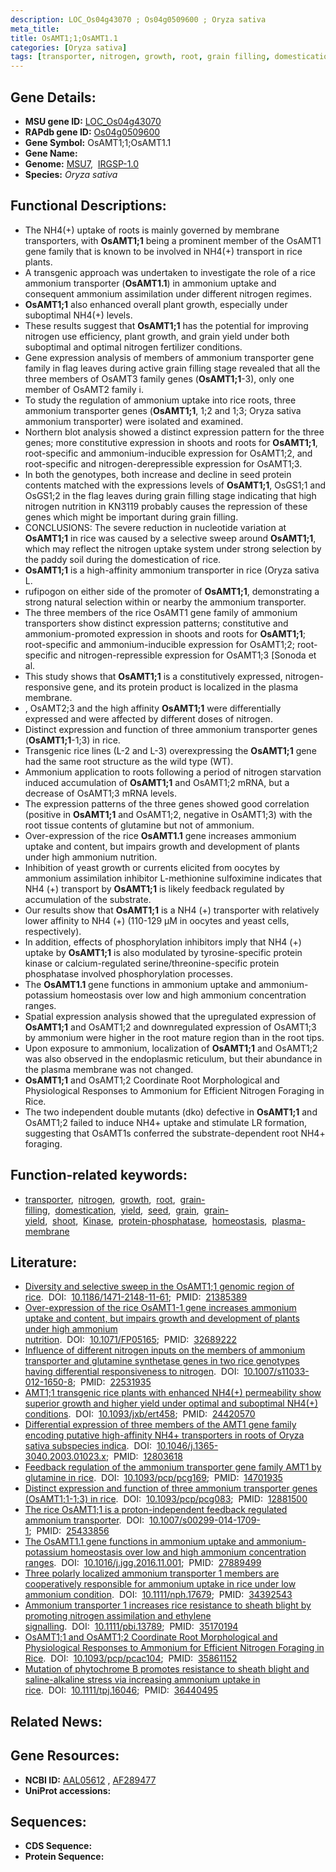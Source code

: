 ```yaml
---
description: LOC_Os04g43070 ; Os04g0509600 ; Oryza sativa
meta_title:
title: OsAMT1;1;OsAMT1.1
categories: [Oryza sativa]
tags: [transporter, nitrogen, growth, root, grain filling, domestication, yield, seed, grain, grain yield, shoot, Kinase, protein phosphatase, homeostasis, plasma membrane]
---
```


## Gene Details:
- **MSU gene ID:** [LOC_Os04g43070](http://rice.uga.edu/cgi-bin/ORF_infopage.cgi?orf=LOC_Os04g43070)  
- **RAPdb gene ID:** [Os04g0509600](https://rapdb.dna.affrc.go.jp/locus/?name=Os04g0509600)  
- **Gene Symbol:** OsAMT1;1;OsAMT1.1
- **Gene Name:**
- **Genome:**  [MSU7](http://rice.uga.edu/),&nbsp;&nbsp;[IRGSP-1.0](https://rapdb.dna.affrc.go.jp/download/irgsp1.html)
- **Species:** *Oryza sativa*

## Functional Descriptions:
   - The NH4(+) uptake of roots is mainly governed by membrane transporters, with **OsAMT1;1** being a prominent member of the OsAMT1 gene family that is known to be involved in NH4(+) transport in rice plants.
   - A transgenic approach was undertaken to investigate the role of a rice ammonium transporter (**OsAMT1.1**) in ammonium uptake and consequent ammonium assimilation under different nitrogen regimes.
   - **OsAMT1;1** also enhanced overall plant growth, especially under suboptimal NH4(+) levels.
   - These results suggest that **OsAMT1;1** has the potential for improving nitrogen use efficiency, plant growth, and grain yield under both suboptimal and optimal nitrogen fertilizer conditions.
   - Gene expression analysis of members of ammonium transporter gene family in flag leaves during active grain filling stage revealed that all the three members of OsAMT3 family genes (**OsAMT1;1**-3), only one member of OsAMT2 family i.
   - To study the regulation of ammonium uptake into rice roots, three ammonium transporter genes (**OsAMT1;1**, 1;2 and 1;3; Oryza sativa ammonium transporter) were isolated and examined.
   - Northern blot analysis showed a distinct expression pattern for the three genes; more constitutive expression in shoots and roots for **OsAMT1;1**, root-specific and ammonium-inducible expression for OsAMT1;2, and root-specific and nitrogen-derepressible expression for OsAMT1;3.
   - In both the genotypes, both increase and decline in seed protein contents matched with the expressions levels of **OsAMT1;1**, OsGS1;1 and OsGS1;2 in the flag leaves during grain filling stage indicating that high nitrogen nutrition in KN3119 probably causes the repression of these genes which might be important during grain filling.
   - CONCLUSIONS: The severe reduction in nucleotide variation at **OsAMT1;1** in rice was caused by a selective sweep around **OsAMT1;1**, which may reflect the nitrogen uptake system under strong selection by the paddy soil during the domestication of rice.
   - **OsAMT1;1** is a high-affinity ammonium transporter in rice (Oryza sativa L.
   - rufipogon on either side of the promoter of **OsAMT1;1**, demonstrating a strong natural selection within or nearby the ammonium transporter.
   - The three members of the rice OsAMT1 gene family of ammonium transporters show distinct expression patterns; constitutive and ammonium-promoted expression in shoots and roots for **OsAMT1;1**; root-specific and ammonium-inducible expression for OsAMT1;2; root-specific and nitrogen-repressible expression for OsAMT1;3 [Sonoda et al.
   - This study shows that **OsAMT1;1** is a constitutively expressed, nitrogen-responsive gene, and its protein product is localized in the plasma membrane.
   - , OsAMT2;3 and the high affinity **OsAMT1;1** were differentially expressed and were affected by different doses of nitrogen.
   - Distinct expression and function of three ammonium transporter genes (**OsAMT1;1**-1;3) in rice.
   - Transgenic rice lines (L-2 and L-3) overexpressing the **OsAMT1;1** gene had the same root structure as the wild type (WT).
   - Ammonium application to roots following a period of nitrogen starvation induced accumulation of **OsAMT1;1** and OsAMT1;2 mRNA, but a decrease of OsAMT1;3 mRNA levels.
   - The expression patterns of the three genes showed good correlation (positive in **OsAMT1;1** and OsAMT1;2, negative in OsAMT1;3) with the root tissue contents of glutamine but not of ammonium.
   - Over-expression of the rice **OsAMT1.1** gene increases ammonium uptake and content, but impairs growth and development of plants under high ammonium nutrition.
   - Inhibition of yeast growth or currents elicited from oocytes by ammonium assimilation inhibitor L-methionine sulfoximine indicates that NH4 (+) transport by **OsAMT1;1** is likely feedback regulated by accumulation of the substrate.
   - Our results show that **OsAMT1;1** is a NH4 (+) transporter with relatively lower affinity to NH4 (+) (110-129 μM in oocytes and yeast cells, respectively).
   - In addition, effects of phosphorylation inhibitors imply that NH4 (+) uptake by **OsAMT1;1** is also modulated by tyrosine-specific protein kinase or calcium-regulated serine/threonine-specific protein phosphatase involved phosphorylation processes.
   - The **OsAMT1.1** gene functions in ammonium uptake and ammonium-potassium homeostasis over low and high ammonium concentration ranges.
   - Spatial expression analysis showed that the upregulated expression of **OsAMT1;1** and OsAMT1;2 and downregulated expression of OsAMT1;3 by ammonium were higher in the root mature region than in the root tips.
   - Upon exposure to ammonium, localization of **OsAMT1;1** and OsAMT1;2 was also observed in the endoplasmic reticulum, but their abundance in the plasma membrane was not changed.
   - **OsAMT1;1** and OsAMT1;2 Coordinate Root Morphological and Physiological Responses to Ammonium for Efficient Nitrogen Foraging in Rice.
   - The two independent double mutants (dko) defective in **OsAMT1;1** and OsAMT1;2 failed to induce NH4+ uptake and stimulate LR formation, suggesting that OsAMT1s conferred the substrate-dependent root NH4+ foraging.

## Function-related keywords:
   - [transporter](/tags/transporter/),&nbsp;&nbsp;[nitrogen](/tags/nitrogen/),&nbsp;&nbsp;[growth](/tags/growth/),&nbsp;&nbsp;[root](/tags/root/),&nbsp;&nbsp;[grain-filling](/tags/grain-filling/),&nbsp;&nbsp;[domestication](/tags/domestication/),&nbsp;&nbsp;[yield](/tags/yield/),&nbsp;&nbsp;[seed](/tags/seed/),&nbsp;&nbsp;[grain](/tags/grain/),&nbsp;&nbsp;[grain-yield](/tags/grain-yield/),&nbsp;&nbsp;[shoot](/tags/shoot/),&nbsp;&nbsp;[Kinase](/tags/Kinase/),&nbsp;&nbsp;[protein-phosphatase](/tags/protein-phosphatase/),&nbsp;&nbsp;[homeostasis](/tags/homeostasis/),&nbsp;&nbsp;[plasma-membrane](/tags/plasma-membrane/)

## Literature:
   - [Diversity and selective sweep in the OsAMT1;1 genomic region of rice](https://www.doi.org/10.1186/1471-2148-11-61).&nbsp;&nbsp;DOI:&nbsp;&nbsp;[10.1186/1471-2148-11-61](https://www.doi.org/10.1186/1471-2148-11-61);&nbsp;&nbsp;PMID:&nbsp;&nbsp;[21385389](https://pubmed.ncbi.nlm.nih.gov/21385389/)
   - [Over-expression of the rice OsAMT1-1 gene increases ammonium uptake and content, but impairs growth and development of plants under high ammonium nutrition](https://www.doi.org/10.1071/FP05165).&nbsp;&nbsp;DOI:&nbsp;&nbsp;[10.1071/FP05165](https://www.doi.org/10.1071/FP05165);&nbsp;&nbsp;PMID:&nbsp;&nbsp;[32689222](https://pubmed.ncbi.nlm.nih.gov/32689222/)
   - [Influence of different nitrogen inputs on the members of ammonium transporter and glutamine synthetase genes in two rice genotypes having differential responsiveness to nitrogen](https://www.doi.org/10.1007/s11033-012-1650-8).&nbsp;&nbsp;DOI:&nbsp;&nbsp;[10.1007/s11033-012-1650-8](https://www.doi.org/10.1007/s11033-012-1650-8);&nbsp;&nbsp;PMID:&nbsp;&nbsp;[22531935](https://pubmed.ncbi.nlm.nih.gov/22531935/)
   - [AMT1;1 transgenic rice plants with enhanced NH4(+) permeability show superior growth and higher yield under optimal and suboptimal NH4(+) conditions](https://www.doi.org/10.1093/jxb/ert458).&nbsp;&nbsp;DOI:&nbsp;&nbsp;[10.1093/jxb/ert458](https://www.doi.org/10.1093/jxb/ert458);&nbsp;&nbsp;PMID:&nbsp;&nbsp;[24420570](https://pubmed.ncbi.nlm.nih.gov/24420570/)
   - [Differential expression of three members of the AMT1 gene family encoding putative high-affinity NH4+ transporters in roots of Oryza sativa subspecies indica](https://www.doi.org/10.1046/j.1365-3040.2003.01023.x).&nbsp;&nbsp;DOI:&nbsp;&nbsp;[10.1046/j.1365-3040.2003.01023.x](https://www.doi.org/10.1046/j.1365-3040.2003.01023.x);&nbsp;&nbsp;PMID:&nbsp;&nbsp;[12803618](https://pubmed.ncbi.nlm.nih.gov/12803618/)
   - [Feedback regulation of the ammonium transporter gene family AMT1 by glutamine in rice](https://www.doi.org/10.1093/pcp/pcg169).&nbsp;&nbsp;DOI:&nbsp;&nbsp;[10.1093/pcp/pcg169](https://www.doi.org/10.1093/pcp/pcg169);&nbsp;&nbsp;PMID:&nbsp;&nbsp;[14701935](https://pubmed.ncbi.nlm.nih.gov/14701935/)
   - [Distinct expression and function of three ammonium transporter genes (OsAMT1;1-1;3) in rice](https://www.doi.org/10.1093/pcp/pcg083).&nbsp;&nbsp;DOI:&nbsp;&nbsp;[10.1093/pcp/pcg083](https://www.doi.org/10.1093/pcp/pcg083);&nbsp;&nbsp;PMID:&nbsp;&nbsp;[12881500](https://pubmed.ncbi.nlm.nih.gov/12881500/)
   - [The rice OsAMT1;1 is a proton-independent feedback regulated ammonium transporter](https://www.doi.org/10.1007/s00299-014-1709-1).&nbsp;&nbsp;DOI:&nbsp;&nbsp;[10.1007/s00299-014-1709-1](https://www.doi.org/10.1007/s00299-014-1709-1);&nbsp;&nbsp;PMID:&nbsp;&nbsp;[25433856](https://pubmed.ncbi.nlm.nih.gov/25433856/)
   - [The OsAMT1.1 gene functions in ammonium uptake and ammonium-potassium homeostasis over low and high ammonium concentration ranges](https://www.doi.org/10.1016/j.jgg.2016.11.001).&nbsp;&nbsp;DOI:&nbsp;&nbsp;[10.1016/j.jgg.2016.11.001](https://www.doi.org/10.1016/j.jgg.2016.11.001);&nbsp;&nbsp;PMID:&nbsp;&nbsp;[27889499](https://pubmed.ncbi.nlm.nih.gov/27889499/)
   - [Three polarly localized ammonium transporter 1 members are cooperatively responsible for ammonium uptake in rice under low ammonium condition](https://www.doi.org/10.1111/nph.17679).&nbsp;&nbsp;DOI:&nbsp;&nbsp;[10.1111/nph.17679](https://www.doi.org/10.1111/nph.17679);&nbsp;&nbsp;PMID:&nbsp;&nbsp;[34392543](https://pubmed.ncbi.nlm.nih.gov/34392543/)
   - [Ammonium transporter 1 increases rice resistance to sheath blight by promoting nitrogen assimilation and ethylene signalling](https://www.doi.org/10.1111/pbi.13789).&nbsp;&nbsp;DOI:&nbsp;&nbsp;[10.1111/pbi.13789](https://www.doi.org/10.1111/pbi.13789);&nbsp;&nbsp;PMID:&nbsp;&nbsp;[35170194](https://pubmed.ncbi.nlm.nih.gov/35170194/)
   - [OsAMT1;1 and OsAMT1;2 Coordinate Root Morphological and Physiological Responses to Ammonium for Efficient Nitrogen Foraging in Rice](https://www.doi.org/10.1093/pcp/pcac104).&nbsp;&nbsp;DOI:&nbsp;&nbsp;[10.1093/pcp/pcac104](https://www.doi.org/10.1093/pcp/pcac104);&nbsp;&nbsp;PMID:&nbsp;&nbsp;[35861152](https://pubmed.ncbi.nlm.nih.gov/35861152/)
   - [Mutation of phytochrome B promotes resistance to sheath blight and saline-alkaline stress via increasing ammonium uptake in rice](https://www.doi.org/10.1111/tpj.16046).&nbsp;&nbsp;DOI:&nbsp;&nbsp;[10.1111/tpj.16046](https://www.doi.org/10.1111/tpj.16046);&nbsp;&nbsp;PMID:&nbsp;&nbsp;[36440495](https://pubmed.ncbi.nlm.nih.gov/36440495/)

## Related News:

## Gene Resources:
- **NCBI ID:**  [AAL05612](http://www.ncbi.nlm.nih.gov/nuccore/AAL05612)&nbsp;,&nbsp;[AF289477](http://www.ncbi.nlm.nih.gov/nuccore/AF289477)
- **UniProt accessions:** [](https://www.uniprot.org/uniprotkb//entry)

## Sequences:
- **CDS Sequence:**
- **Protein Sequence:**

